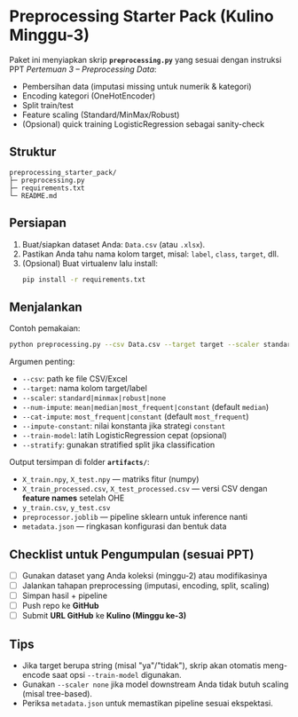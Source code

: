 # Preprocessing Starter Pack (Kulino Minggu-3)

Paket ini menyiapkan skrip **`preprocessing.py`** yang sesuai dengan instruksi PPT *Pertemuan 3 – Preprocessing Data*:
- Pembersihan data (imputasi missing untuk numerik & kategori)
- Encoding kategori (OneHotEncoder)
- Split train/test
- Feature scaling (Standard/MinMax/Robust)
- (Opsional) quick training LogisticRegression sebagai sanity-check

## Struktur
```
preprocessing_starter_pack/
├─ preprocessing.py
├─ requirements.txt
└─ README.md
```

## Persiapan
1. Buat/siapkan dataset Anda: `Data.csv` (atau `.xlsx`).
2. Pastikan Anda tahu nama kolom target, misal: `label`, `class`, `target`, dll.
3. (Opsional) Buat virtualenv lalu install:
   ```bash
   pip install -r requirements.txt
   ```

## Menjalankan
Contoh pemakaian:
```bash
python preprocessing.py --csv Data.csv --target target --scaler standard --test-size 0.2 --train-model --stratify
```
Argumen penting:
- `--csv`: path ke file CSV/Excel
- `--target`: nama kolom target/label
- `--scaler`: `standard|minmax|robust|none`
- `--num-impute`: `mean|median|most_frequent|constant` (default `median`)
- `--cat-impute`: `most_frequent|constant` (default `most_frequent`)
- `--impute-constant`: nilai konstanta jika strategi `constant`
- `--train-model`: latih LogisticRegression cepat (opsional)
- `--stratify`: gunakan stratified split jika classification

Output tersimpan di folder **`artifacts/`**:
- `X_train.npy`, `X_test.npy` — matriks fitur (numpy)
- `X_train_processed.csv`, `X_test_processed.csv` — versi CSV dengan **feature names** setelah OHE
- `y_train.csv`, `y_test.csv`
- `preprocessor.joblib` — pipeline sklearn untuk inference nanti
- `metadata.json` — ringkasan konfigurasi dan bentuk data

## Checklist untuk Pengumpulan (sesuai PPT)
- [ ] Gunakan dataset yang Anda koleksi (minggu-2) atau modifikasinya
- [ ] Jalankan tahapan preprocessing (imputasi, encoding, split, scaling)
- [ ] Simpan hasil + pipeline
- [ ] Push repo ke **GitHub**
- [ ] Submit **URL GitHub** ke **Kulino (Minggu ke-3)**

## Tips
- Jika target berupa string (misal "ya"/"tidak"), skrip akan otomatis meng-encode saat opsi `--train-model` digunakan.
- Gunakan `--scaler none` jika model downstream Anda tidak butuh scaling (misal tree-based).
- Periksa `metadata.json` untuk memastikan pipeline sesuai ekspektasi.
